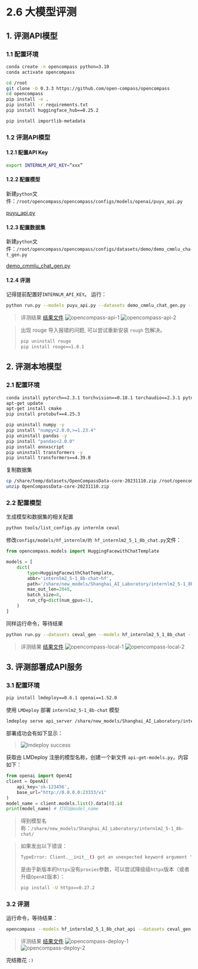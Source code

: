 # 2.6 大模型评测

## 1. 评测API模型

### 1.1 配置环境
``` bash
conda create -n opencompass python=3.10
conda activate opencompass

cd /root
git clone -b 0.3.3 https://github.com/open-compass/opencompass
cd opencompass
pip install -e .
pip install -r requirements.txt
pip install huggingface_hub==0.25.2

pip install importlib-metadata
```

### 1.2 评测API模型

#### 1.2.1 配置API Key

``` bash
export INTERNLM_API_KEY=“xxx”
```

#### 1.2.2 配置模型

新建`python`文件：`/root/opencompass/opencompass/configs/models/openai/puyu_api.py`

[puyu_api.py](./opencompass/puyu_api.py)

#### 1.2.3 配置数据集

新建`python`文件：`/root/opencompass/opencompass/configs/datasets/demo/demo_cmmlu_chat_gen.py`

[demo_cmmlu_chat_gen.py](./opencompass/demo_cmmlu_chat_gen.py)

#### 1.2.4 评测
记得提前配置好`INTERNLM_API_KEY`。
运行：
``` bash
python run.py --models puyu_api.py --datasets demo_cmmlu_chat_gen.py --debug
```

> 评测结果 [结果文件](./opencompass/api_result.txt)
> ![opencompass-api-1](../../assets/opencompass-api-1.png)
> ![opencompass-api-2](../../assets/opencompass-api-2.png)


> 出现 rouge 导入报错的问题, 可以尝试重新安装 `rough` 包解决。
> ``` bash
> pip uninstall rouge 
> pip install rouge==1.0.1
> ```

## 2. 评测本地模型

### 2.1 配置环境

``` bash
conda install pytorch==2.3.1 torchvision==0.18.1 torchaudio==2.3.1 pytorch-cuda=12.1 -c pytorch -c nvidia -y
apt-get update
apt-get install cmake
pip install protobuf==4.25.3

pip uninstall numpy -y
pip install "numpy<2.0.0,>=1.23.4"
pip uninstall pandas -y
pip install "pandas<2.0.0"
pip install onnxscript
pip uninstall transformers -y
pip install transformers==4.39.0
```

复制数据集

``` bash
cp /share/temp/datasets/OpenCompassData-core-20231110.zip /root/opencompass/
unzip OpenCompassData-core-20231110.zip
```

### 2.2 配置模型

生成模型和数据集的相关配置

``` bash
python tools/list_configs.py internlm ceval
```
修改`configs/models/hf_internlm/的 hf_internlm2_5_1_8b_chat.py`文件：

``` python
from opencompass.models import HuggingFacewithChatTemplate

models = [
    dict(
        type=HuggingFacewithChatTemplate,
        abbr='internlm2_5-1_8b-chat-hf',
        path='/share/new_models/Shanghai_AI_Laboratory/internlm2_5-1_8b-chat/',
        max_out_len=2048,
        batch_size=8,
        run_cfg=dict(num_gpus=1),
    )
]
```

同样运行命令，等待结果

``` bash
python run.py --datasets ceval_gen --models hf_internlm2_5_1_8b_chat --debug
```

> 评测结果 [结果文件](./opencompass/local_result.txt)
> ![opencompass-local-1](../../assets/opencompass-local-1.png)
> ![opencompass-local-2](../../assets/opencompass-local-2.png)


## 3. 评测部署成API服务

### 3.1 配置环境

``` bash
pip install lmdeploy==0.6.1 openai==1.52.0
```

使用 `LMDeploy` 部署 `internlm2_5-1_8b-chat` 模型

``` bash
lmdeploy serve api_server /share/new_models/Shanghai_AI_Laboratory/internlm2_5-1_8b-chat/ --server-port 23333
```

部署成功会有如下显示：
> ![lmdeploy success](../../assets/lmdeploy-success.png)

获取由 LMDeploy 注册的模型名称，创建一个新文件 `api-get-models.py`，内容如下：

``` python
from openai import OpenAI
client = OpenAI(
    api_key='sk-123456',
    base_url="http://0.0.0.0:23333/v1"
)
model_name = client.models.list().data[0].id
print(model_name) # 打印出model_name 
```

> 得到模型名称：`/share/new_models/Shanghai_AI_Laboratory/internlm2_5-1_8b-chat/`

> 如果发出以下错误：
> 
> ``` bash
> TypeError: Client.__init__() got an unexpected keyword argument 'proxies'
> ```
>
> 是由于新版本的`httpx`没有`proxies`参数，可以尝试降级级`httpx`版本（或者升级`OpenAI`版本）：
>
> ``` bash
> pip install -U httpx==0.27.2
> ```


### 3.2 评测

运行命令，等待结果：

``` bash
opencompass --models hf_internlm2_5_1_8b_chat_api --datasets ceval_gen --debug
```

> 评测结果 [结果文件](./opencompass/deploy_result.txt)
> ![opencompass-deploy-1](../../assets/opencompass-deploy-1.png)
> ![opencompass-deploy-2](../../assets/opencompass-deploy-2.png)

完结撒花 `:)` 